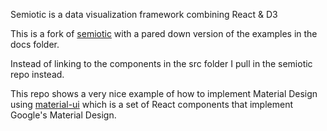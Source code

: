 
Semiotic is a data visualization framework combining React &amp; D3

This is a fork of
[semiotic](https://github.com/emeeks/semiotic) with a pared
down version of the examples in the docs folder.

Instead of linking to the components in the src folder I pull
in the semiotic repo instead.

This repo shows a very nice example of how to implement Material Design using 
[material-ui](http://www.material-ui.com/#/)
which is a set of React components that implement
Google's Material Design.

